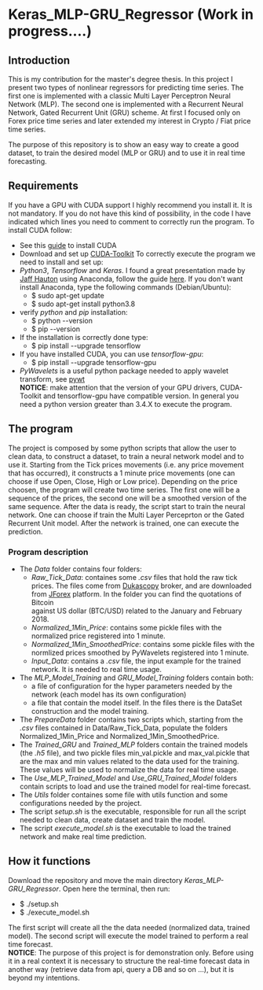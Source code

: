 # Keras_MLP-GRU_Regressor (Work in progress....)

## Introduction
This is my contribution for the master's degree thesis. In this project I present two types of nonlinear regressors for predicting time series. The first one is implemented with a classic Multi Layer Perceptron Neural Network (MLP). The second one is implemented with a Recurrent Neural Network, Gated Recurrent Unit (GRU) scheme.
At first I focused only on Forex price time series and later extended my interest in Crypto / Fiat price time series.

The purpose of this repository is to show an easy way to create a good dataset, to train the desired model (MLP or GRU) and to use it in real time forecasting.

## Requirements
If you have a GPU with CUDA support I highly recommend you install it. It is not mandatory. If you do not have this kind of possibility, in the code I have indicated which lines you need to comment to correctly run the program. To install CUDA follow: 
* See this [guide](http://docs.nvidia.com/cuda/cuda-installation-guide-linux/#axzz4KKVroazE) to install CUDA
* Download and set up [CUDA-Toolkit](https://developer.nvidia.com/cuda-downloads)
To correctly execute the program we need to install and set up:
* _Python3_, _Tensorflow_ and _Keras_. I found a great presentation made by [Jaff Hauton](https://github.com/jeffheaton) using Anaconda, follow the guide [here](https://www.youtube.com/watch?v=dj-Jntz-74g).  If you don't want install Anaconda, type the following commands (Debian/Ubuntu):
  * $ sudo apt-get update
  * $ sudo apt-get install python3.8
* verify _python_ and _pip_ installation:
  * $ python --version 
  * $ pip --version 
* If the installation is correctly done type:
  * $ pip install --upgrade tensorflow
* If you have installed CUDA, you can use _tensorflow-gpu_:
  * $ pip install --upgrade tensorflow-gpu
* _PyWavelets_ is a useful python package needed to apply wavelet transform, see [pywt](https://pywavelets.readthedocs.io/en/latest/)  
**NOTICE**: make attention that the version of your GPU drivers, CUDA-Toolkit and tensorflow-gpu have compatible version. In general you need a python version greater than 3.4.X to execute the program.

## The program
The project is composed by some python scripts that allow the user to clean data,  to construct a dataset, to train a neural network model and to use it. Starting from the Tick prices movements (i.e. any price movement that has occurred), it constructs a 1 minute price movements (one can choose if use Open, Close, High or Low price). Depending on the price choosen, the program will create two time series. The first one will be a sequence of the prices, the second one will be a smoothed version of the same sequence. After the data is ready, the script start to train the neural network. One can choose if train the Multi Layer Perceprton or the Gated Recurrent Unit model. After the network is trained, one can execute the prediction.

### Program description 
* The _Data_ folder contains four folders: 
  * _Raw_Tick_Data_: containes some _.csv_ files that hold the raw tick prices. The files come from [Dukascopy](https://www.dukascopy.com/land/trading/swfx/eu/home/?lang=en)
    broker, and are downloaded from [JForex](https://www.dukascopy.com/land/trading/swfx/eu/platforms/?lang=en) platform. In the folder you can find the quotations of Bitcoin  
    against US dollar (BTC/USD) related to the January and February 2018.
  * _Normalized_1Min_Price_: contains some pickle files with the normalized price registered into 1 minute. 
  * _Normalized_1Min_SmoothedPrice_: contains some pickle files with the normlized prices smoothed by PyWavelets registered into 1 minute.
  * _Input_Data_: contains a _.csv_ file, the input example for the trained network. It is needed to real time usage.
* The _MLP_Model_Training_ and _GRU_Model_Training_ folders contain both:
  * a file of configuration for the hyper parameters needed by the network (each model has its own configuration)
  * a file that contain the model itself. In the files there is the DataSet construction and the model training.
* The _PrepareData_ folder contains two scripts which, starting from the _.csv_ files contained in Data/Raw_Tick_Data, populate the folders Normalized_1Min_Price and
  Normalized_1Min_SmoothedPrice.
* The _Trained_GRU_ and _Trained_MLP_ folders contain the trained models (the _.h5_ file), and two pickle files min_val.pickle and max_val.pickle that are the max and min values
  related to the data used for the training. These values will be used to normalize the data for real time usage.
* The _Use_MLP_Trained_Model_ and _Use_GRU_Trained_Model_ folders contain scripts to load and use the trained model for real-time forecast.
* The _Utils_ folder containes some file with utils function and some configurations needed by the project.
* The script _setup.sh_ is the executable, responsible for run all the script needed to clean data, create dataset and train the model.
* The script _execute_model.sh_ is the executable to load the trained network and make real time prediction.

## How it functions
Download the repository and move the main directory _Keras_MLP-GRU_Regressor_. Open here the terminal, then run:
* $ ./setup.sh
* $ ./execute_model.sh

The first script will create all the the data needed (normalized data, trained model). The second script will execute the model trained to perform a real time forecast.  
**NOTICE**: The purpose of this project is for demonstration only. Before using it in a real context it is necessary to structure the real-time forecast data in another way (retrieve data from api, query a DB and so on ...), but it is beyond my intentions.

